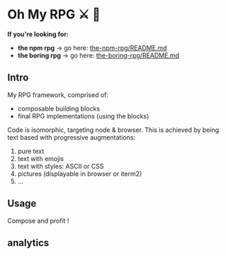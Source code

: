 # Oh My RPG ⚔ 👑

**If you're looking for:**
- **the npm rpg** → go here: [the-npm-rpg/README.md](../apps/the-npm-rpg/README.md)
- **the boring rpg** → go here: [the-boring-rpg/README.md](../apps/the-boring-rpg/README.md)


## Intro

My RPG framework, comprised of:
* composable building blocks
* final RPG implementations (using the blocks)

Code is isomorphic, targeting node & browser. This is achieved by being text based with progressive augmentations:
1. pure text
1. text with emojis
1. text with styles: ASCII or CSS
1. pictures (displayable in browser or iterm2)
1. ...


## Usage
Compose and profit !


## analytics
